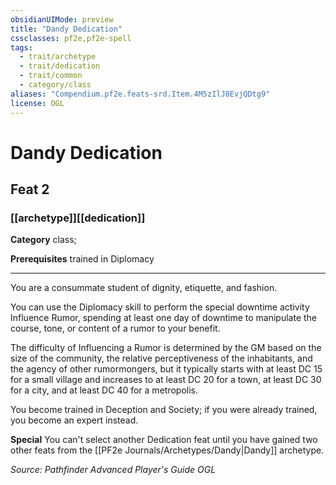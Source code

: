 ```yaml
---
obsidianUIMode: preview
title: "Dandy Dedication"
cssclasses: pf2e,pf2e-spell
tags:
  - trait/archetype
  - trait/dedication
  - trait/common
  - category/class
aliases: "Compendium.pf2e.feats-srd.Item.4M5zIlJ8EvjQDtg9"
license: OGL
---
```

# Dandy Dedication
## Feat 2
### [[archetype]][[dedication]]

**Category** class; 



**Prerequisites** trained in Diplomacy
* * *
You are a consummate student of dignity, etiquette, and fashion.

You can use the Diplomacy skill to perform the special downtime activity Influence Rumor, spending at least one day of downtime to manipulate the course, tone, or content of a rumor to your benefit.

The difficulty of Influencing a Rumor is determined by the GM based on the size of the community, the relative perceptiveness of the inhabitants, and the agency of other rumormongers, but it typically starts with at least DC 15 for a small village and increases to at least DC 20 for a town, at least DC 30 for a city, and at least DC 40 for a metropolis.

You become trained in Deception and Society; if you were already trained, you become an expert instead.

**Special** You can't select another Dedication feat until you have gained two other feats from the [[PF2e Journals/Archetypes/Dandy|Dandy]] archetype.

*Source: Pathfinder Advanced Player's Guide*
*OGL*